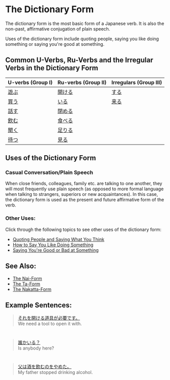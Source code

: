 # The Dictionary Form

The dictionary form is the most basic form of a Japanese verb. It is also the non-past, affirmative conjugation of plain speech.

Uses of the dictionary form include quoting people, saying you like doing something or saying you're good at something. 

## Common U-Verbs, Ru-Verbs and the Irregular Verbs in the Dictionary Form
|U-verbs (Group I)|Ru-verbs (Group II)|Irregulars (Group III)|
|:---|:---|:---|
| [遊ぶ]() | [開ける]() | [する](1157170) |
| [買う]() | [いる](1577980)| [来る]() |
| [話す]() | [閉める]() | |
| [飲む]() | [食べる]() | |
| [聞く]() | [足りる]() | |
| [待つ]() | [見る]() | |

## Uses of the Dictionary Form

### Casual Conversation/Plain Speech
When close friends, colleagues, family etc. are talking to one another, they will most frequently use plain speech (as opposed to more formal language when talking to strangers, superiors or new acquaintances). In this case, the dictionary form is used as the present and future affirmative form of the verb.

### Other Uses: 
Click through the following topics to see other uses of the dictionary form:

* [Quoting People and Saying What You Think](quoting-people-saying-what-you-think)
* [How to Say You Like Doing Something](like-activity-no-ga-suki)
* [Saying You're Good or Bad at Something](saying-youre-skilled-at-something)

## See Also:
* [The Nai-Form](verb-shortformpresentnegative)
* [The Ta-Form](verb-shortformpastaffirmative)
* [The Nakatta-Form](verb-shortformpastnegative)

## Example Sentences:
> [それを開ける道具が必要です。]()  
> We need a tool to open it with.
  
#
 
> [誰かいる？]()  
> Is anybody here?
  
#
 
> [父は酒を飲むのをやめた。]()  
> My father stopped drinking alcohol.


